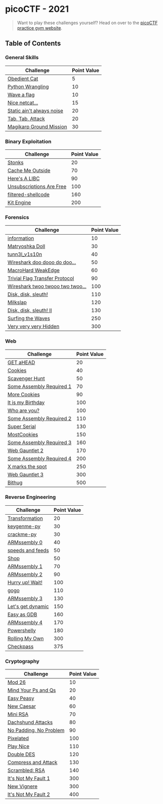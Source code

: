 # picoCTF - 2021

> Want to play these challenges yourself? Head on over to the [picoCTF practice gym website](https://play.picoctf.org/practice).

## Table of Contents 
### General Skills
| Challenge | Point Value |
| --------- | ----------- |
|[Obedient Cat](./GeneralSkills/ObedientCat.md)|5|
|[Python Wrangling](./GeneralSkills/PythonWrangling.md)|10|
|[Wave a flag](./GeneralSkills/WaveAFlag.md)|10|
|[Nice netcat...](./GeneralSkills/NiceNetcat.md)|15|
|[Static ain't always noise](./GeneralSkills/StaticAintAlwaysNoise.md)|20|
|[Tab, Tab, Attack](./GeneralSkills/TabTabAttack.md)|20|
|[Magikarp Ground Mission](./GeneralSkills/MagikarpGroundMission.md)|30|

### Binary Exploitation
| Challenge | Point Value |
| --------- | ----------- |
|[Stonks](./BinaryExploitation/Stonks.md)|20|
|[Cache Me Outside](./BinaryExploitation/CacheMeOutside.md)|70|
|[Here's A LIBC](./BinaryExploitation/HeresALIBC.md)|90|
|[Unsubscriptions Are Free](./BinaryExploitation/UnsubscriptionsAreFree.md)|100|
|[filtered-shellcode](./BinaryExploitation/filtered-shellcode.md)|160|
|[Kit Engine](./BinaryExploitation/KitEngine.md)|200|

### Forensics
| Challenge | Point Value |
| --------- | ----------- |
|[information](./Forensics/information.md)|10|
|[Matryoshka Doll](./Forensics/MatryoshkaDoll.md)|30|
|[tunn3l_v1s10n](./Forensics/tunn3lv1s10n.md)|40|
|[Wireshark doo dooo do doo...](./Forensics/Wiresharkdoodooododoo.md)|50|
|[MacroHard WeakEdge](./Forensics/MacroHardWeakEdge.md)|60|
|[Trivial Flag Transfer Protocol](./Forensics/TrivialFlagTransferProtocol.md)|90|
|[Wireshark twoo twooo two twoo...](./Forensics/Wiresharktwootwoootwotwoo.md)|100|
|[Disk, disk, sleuth!](./Forensics/Disk,disk,sleuth.md)|110|
|[Milkslap](./Forensics/Milkslap.md)|120|
|[Disk, disk, sleuth! II](./Forensics/Disk,disk,sleuth!II.md)|130|
|[Surfing the Waves](./Forensics/SurfingTheWaves.md)|250|
|[Very very very Hidden](./Forensics/VVVHidden.md)|300|

### Web
| Challenge | Point Value |
| --------- | ----------- |
|[GET aHEAD](./WebExploitation/GETaHEAD.md)|20|
|[Cookies](./WebExploitation/Cookies.md)|40|
|[Scavenger Hunt](./WebExploitation/ScavengerHunt.md)|50|
|[Some Assembly Required 1](./WebExploitation/SAR1.md)|70|
|[More Cookies](./WebExploitation/MoreCookies.md)|90|
|[It is my Birthday](./WebExploitation/ItIsMyBirthday.md)|100|
|[Who are you?](./WebExploitation/WhoAreYou.md)|100|
|[Some Assembly Required 2](./WebExploitation/SAR2.md)|110|
|[Super Serial](./WebExploitation/SuperSerial.md)|130|
|[MostCookies](./WebExploitation/MostCookies.md)|150|
|[Some Assembly Required 3](./WebExploitation/SAR3.md)|160|
|[Web Gauntlet 2](./WebExploitation/WebGauntlet2.md)|170|
|[Some Assembly Required 4](./WebExploitation/SAR4.md)|200|
|[X marks the spot](./WebExploitation/XMarksTheSpot.md)|250|
|[Web Gauntlet 3](./WebExploitation/WebGauntlet3.md)|300|
|[Bithug](./WebExploitation/GETaHEAD.md)|500|

### Reverse Engineering
| Challenge | Point Value |
| --------- | ----------- |
|[Transformation](./ReverseEngineering/Transformation.md)|20|
|[keygenme-py](./ReverseEngineering/keygenmepy.md)|30|
|[crackme-py](./ReverseEngineering/crackmepy.md)|30|
|[ARMssembly 0](./ReverseEngineering/ARMssembly0.md)|40|
|[speeds and feeds](./ReverseEngineering/SpeedsAndFeeds.md)|50|
|[Shop](./ReverseEngineering/Shop.md)|50|
|[ARMssembly 1](./ReverseEngineering/ARMssembly1.md)|70|
|[ARMssembly 2](./ReverseEngineering/ARMssembly2.md)|90|
|[Hurry up! Wait!](./ReverseEngineering/HurryUpWait.md)|100|
|[gogo](./ReverseEngineering/gogo.md)|110|
|[ARMssembly 3](./ReverseEngineering/ARMssembly3.md)|130|
|[Let's get dynamic](./ReverseEngineering/LetsGetDynamic.md)|150|
|[Easy as GDB](./ReverseEngineering/EasyAsGDB.md)|160|
|[ARMssembly 4](./ReverseEngineering/ARMssembly4.md)|170|
|[Powershelly](./ReverseEngineering/Powershelly.md)|180|
|[Rolling My Own](./ReverseEngineering/RollingMyOwn.md)|300|
|[Checkpass](./ReverseEngineering/Checkpass.md)|375|

### Cryptography
| Challenge | Point Value |
| --------- | ----------- |
|[Mod 26](./Cryptography/Mod26.md)|10|
|[Mind Your Ps and Qs](./Cryptography/MindYourPsAndQs.md)|20|
|[Easy Peasy](./Cryptography/EasyPeasy.md)|40|
|[New Caesar](./Cryptography/NewCaesar.md)|60|
|[Mini RSA](./Cryptography/MiniRSA.md)|70|
|[Dachshund Attacks](./Cryptography/DachshundAttacks.md)|80|
|[No Padding, No Problem](./Cryptography/NoPaddingNoProblem.md)|90|
|[Pixelated](./Cryptography/Pixelated.md)|100|
|[Play Nice](./Cryptography/PlayNice.md)|110|
|[Double DES](./Cryptography/DoubleDES.md)|120|
|[Compress and Attack](./Cryptography/CompressAndAttack.md)|130|
|[Scrambled: RSA](./Cryptography/ScrambledRSA.md)|140|
|[It's Not My Fault 1](./Cryptography/ItsNotMyFault1.md)|300|
|[New Vignere](./Cryptography/NewVignere.md)|300|
|[It's Not My Fault 2](./Cryptography/ItsNotMyFault2.md)|400|
